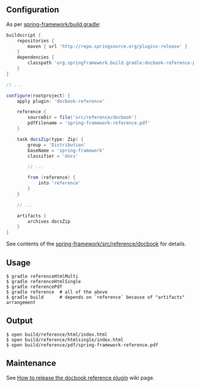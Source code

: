 ## Configuration
As per [spring-framework/build.gradle][1]:
```groovy
buildscript {
    repositories {
        maven { url 'http://repo.springsource.org/plugins-release' }
    }
    dependencies {
        classpath 'org.springframework.build.gradle:docbook-reference-plugin:0.2.0'
    }
}

// ...

configure(rootproject) {
    apply plugin: 'docbook-reference'

    reference {
        sourceDir = file('src/reference/docbook')
        pdfFilename = 'spring-framework-reference.pdf'
    }

    task docsZip(type: Zip) {
        group = 'Distribution'
        baseName = 'spring-framework'
        classifier = 'docs'

        // ...

        from (reference) {
            into 'reference'
        }
    }

    // ...

    artifacts {
        archives docsZip
    }
}
```
See contents of the [spring-framework/src/reference/docbook][2] for details.


## Usage
```
$ gradle referenceHtmlMulti
$ gradle referenceHtmlSingle
$ gradle referencePdf
$ gradle reference  # all of the above
$ gradle build      # depends on `reference` because of "artifacts" arrangement
```

## Output
```
$ open build/reference/html/index.html
$ open build/reference/htmlsingle/index.html
$ open build/reference/pdf/spring-framework-reference.pdf
```

## Maintenance
See [How to release the docbook reference plugin][3] wiki page.

[1]: https://github.com/SpringSource/spring-framework/blob/master/build.gradle
[2]: https://github.com/SpringSource/spring-framework/tree/master/src/reference/docbook
[3]: https://github.com/SpringSource/gradle-plugins/wiki/How-to-release-the-docbook-reference-plugin
